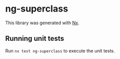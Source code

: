 # ng-superclass

This library was generated with [Nx](https://nx.dev).

## Running unit tests

Run `nx test ng-superclass` to execute the unit tests.
